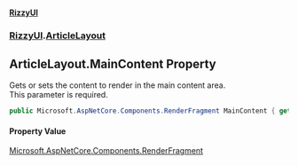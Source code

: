 #### [RizzyUI](index 'index')
### [RizzyUI](RizzyUI 'RizzyUI').[ArticleLayout](RizzyUI.ArticleLayout 'RizzyUI.ArticleLayout')

## ArticleLayout.MainContent Property

Gets or sets the content to render in the main content area.  
This parameter is required.

```csharp
public Microsoft.AspNetCore.Components.RenderFragment MainContent { get; set; }
```

#### Property Value
[Microsoft.AspNetCore.Components.RenderFragment](https://docs.microsoft.com/en-us/dotnet/api/Microsoft.AspNetCore.Components.RenderFragment 'Microsoft.AspNetCore.Components.RenderFragment')